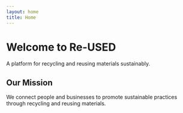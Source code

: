 ```yaml
---
layout: home
title: Home
---
```


# Welcome to Re-USED

A platform for recycling and reusing materials sustainably.

## Our Mission

We connect people and businesses to promote sustainable practices through recycling and reusing materials.
